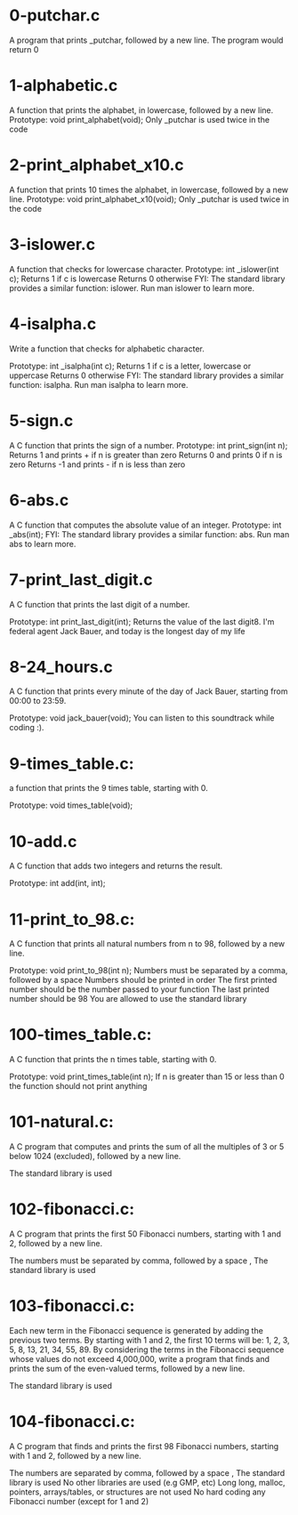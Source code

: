 # 0-putchar.c
A program that prints _putchar, followed by a new line.
The program would return 0

# 1-alphabetic.c
A function that prints the alphabet, in lowercase, followed by a new line.
Prototype: void print_alphabet(void);
Only _putchar is used twice in the code

# 2-print_alphabet_x10.c
A function that prints 10 times the alphabet, in lowercase, followed by a new line.
Prototype: void print_alphabet_x10(void);
Only _putchar is used twice in the code

# 3-islower.c
A function that checks for lowercase character.
Prototype: int _islower(int c);
Returns 1 if c is lowercase
Returns 0 otherwise
FYI: The standard library provides a similar function: islower. Run man islower to learn more.

# 4-isalpha.c
Write a function that checks for alphabetic character.

Prototype: int _isalpha(int c);
Returns 1 if c is a letter, lowercase or uppercase
Returns 0 otherwise
FYI: The standard library provides a similar function: isalpha. Run man isalpha to learn more.

# 5-sign.c
A C function that prints the sign of a number.
Prototype: int print_sign(int n);
Returns 1 and prints + if n is greater than zero
Returns 0 and prints 0 if n is zero
Returns -1 and prints - if n is less than zero

# 6-abs.c
A C function that computes the absolute value of an integer.
Prototype: int _abs(int);
FYI: The standard library provides a similar function: abs. Run man abs to learn more.

# 7-print_last_digit.c
A C function that prints the last digit of a number.

Prototype: int print_last_digit(int);
Returns the value of the last digit8. I'm federal agent Jack Bauer, and today is the longest day of my life


# 8-24_hours.c
A C function that prints every minute of the day of Jack Bauer, starting from 00:00 to 23:59.

Prototype: void jack_bauer(void);
You can listen to this soundtrack while coding :).

# 9-times_table.c: 
a function that prints the 9 times table, starting with 0.

Prototype: void times_table(void);

# 10-add.c
A C function that adds two integers and returns the result.

Prototype: int add(int, int);

# 11-print_to_98.c:
A C function that prints all natural numbers from n to 98, followed by a new line.

Prototype: void print_to_98(int n);
Numbers must be separated by a comma, followed by a space
Numbers should be printed in order
The first printed number should be the number passed to your function
The last printed number should be 98
You are allowed to use the standard library

# 100-times_table.c: 
A C function that prints the n times table, starting with 0.

Prototype: void print_times_table(int n);
If n is greater than 15 or less than 0 the function should not print anything

# 101-natural.c:
A C program that computes and prints the sum of all the multiples of 3 or 5 below 1024 (excluded), followed by a new line.

The standard library is used

# 102-fibonacci.c: 
A C program that prints the first 50 Fibonacci numbers, starting with 1 and 2, followed by a new line.

The numbers must be separated by comma, followed by a space , 
The standard library is used

# 103-fibonacci.c:
Each new term in the Fibonacci sequence is generated by adding the previous two terms. By starting with 1 and 2, the first 10 terms will be: 1, 2, 3, 5, 8, 13, 21, 34, 55, 89. By considering the terms in the Fibonacci sequence whose values do not exceed 4,000,000, write a program that finds and prints the sum of the even-valued terms, followed by a new line.

The standard library is used

# 104-fibonacci.c:
A C program that finds and prints the first 98 Fibonacci numbers, starting with 1 and 2, followed by a new line.

The numbers are separated by comma, followed by a space ,
The standard library is used
No other libraries are used (e.g GMP, etc)
Long long, malloc, pointers, arrays/tables, or structures are not used
No hard coding any Fibonacci number (except for 1 and 2)
